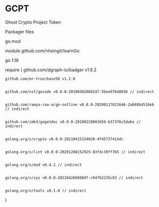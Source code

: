 # GCPT

Ghost Crypto Project Token


Packager files 

go.mod 

module github.com/nheingit/learnGo

go 1.16

require (
	github.com/dgraph-io/badger v1.6.2
	
	
	github.com/mr-tron/base58 v1.2.0
	
	
	github.com/nsf/gocode v0.0.0-20190302080247-5bee97b48836 // indirect
	
	
	github.com/ramya-rao-a/go-outline v0.0.0-20200117021646-2a048b4510eb // indirect
	
	
	github.com/zmb3/gogetdoc v0.0.0-20190228002656-b37376c5da6a // indirect
	
	
	golang.org/x/crypto v0.0.0-20210415154028-4f45737414dc
	
	
	golang.org/x/lint v0.0.0-20201208152925-83fdc39ff7b5 // indirect
	
	
	golang.org/x/mod v0.4.2 // indirect
	
	
	golang.org/x/sys v0.0.0-20210426080607-c94f62235c83 // indirect
	
	
	golang.org/x/tools v0.1.0 // indirect
)
